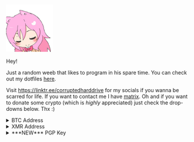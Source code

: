 <img src="assets/anime-pink-hair.gif">

Hey!

Just a random weeb that likes to program in his spare time. You can check out my dotfiles [here](https://github.com/corrupteddrive/dotfiles).

Visit https://linktr.ee/corruptedharddrive for my socials if you wanna be scarred for life. If you want to contact me I have [matrix](https://matrix.to/#/@corrupteddrive:matrix.org).
Oh and if you want to donate some crypto (which is *highly* appreciated) just check the drop-downs below. Thx :)

<details>
  <summary>BTC Address</summary>
  <br>
  <img src="assets/qrcode-btc.png">
  
  `bc1qkau4v6cljs8ugs84htfd3gzjx5pxuaxcf2zx03`
</details>

<details>
  <summary>XMR Address</summary>
  <br>
  <img src="assets/qrcode-xmr.png">
  
  `87KryMHCGneehZzZhDMVeMhqrSgyVysySZbTbTJJMCsFQtdmReX5QhXLSu7AbZrPVAV3fD78qi6Hm7JNXAk6QxgfHiPUmZ3`
</details>
 
<details>
  <summary>***NEW*** PGP Key</summary>
  <br>

This is my new PGP key. Do not trust any other keys, whether they be on a keyserver or otherwise. This is my *only* key.
~~~~~~~~~~~~~~~~~~~~~
-----BEGIN PGP PUBLIC KEY BLOCK-----

mQINBGOqcSIBEAC/QzvNQlAC51Iir3pKS+aAuV5xktqfgrAHlPQ43nhg0lTCZWQU
J7/Afo7qRMZ6XYMm3oL4owvZS8kCiyKiT2Ho1P78hA6XqCPpRMrM9900dj6VF12b
R/a9/RFqZ+btUSmmRx3Qpp6VyhrKgSyt0LvJNF/+QFxAAWFzQlpJYoQX4e4xaH3J
FK/K0oJidmUkjFHAsG1+XvVBqkTBDaeygCsqlj6gn5nZeu2MY5eda3aWD90jG6Ug
GZrkls04KlEN4emgwWMsRjtAmtDcBg7kR2HeNg4nA7ma9ATzLtIUeHq3Hp0KElv+
w5R1+iAdevoTuQIQSSXqtiMDWIcrSwjl7vkA9yKKFiJJPlEdR/m2AnFkPvtP1n98
jVUCo/DA0SHF3bXIPDAV40tHsXAqV2bdLZcLN6YW8SRz7L77psq01pkZJ/xI2Zri
VKRCJm9f7ZbdW4CvdVSeP8Efl85xrHVJZ2e7dbPea2KBR7cazOtyLr+11mzw/Zib
y4GCvUqBpWIndrzjy5u6dFtuK6r0GT2YiP+X8M/KQkxNPXwbeLjzEhL/qPleqsTL
6Kf4zPTnEJAyQWOO6iDHM7XxAFlshjWugapZE0gNalCOJO5kyS8WVpQVBBgDHMik
kc4QK3Zr0W/KNdXZtdOL/xLX+3+Ss+e+jV/WyEaouLaScKBZvR0a2jT9EQARAQAB
tB1jb3JydXB0ZWQgPGMwcnJ1cHRlZEB0dXRhLmlvPokCTgQTAQgAOBYhBH7O7IUr
2AYbzS7tdLq46vrOma+dBQJjqnEiAhsDBQsJCAcCBhUKCQgLAgQWAgMBAh4BAheA
AAoJELq46vrOma+d91kP/2Ac+Q/kjeX/L8DkZ4me17xnQKRRnmVV07N/0VGFKUUe
7nhMzsBknQZcebzNs2ihs3pxRJ8jIovH67xCSc6DJ+vW6IQb5ym4fsdW7iMe780i
t9MKm9TAviA5gfhZEQbNnEtLXp8fzc4AvghSygrGKRqsIrYX7+RJuU2CiqMgQILh
nDyEDVC+N8Nx0vQgpAwlG2BnzHatYsg0hAC4REB191h6p+2W7MpTTeXpCkAEL2tc
h6er/vyUTWmeLYHCMc8ATBxWmDN0j5VvL0FnztF6r24JZXAhpy7/AkOcT16ZTgcF
dJwIDsyag8QRup84gGRUt7lSGsx+F048qAPFZGq1GwM4Cm9tWGKUSK4uACEb5HhD
sl0brRSwPWI0lZxEg1vmMEtPO6WilRnoxtrXXylt6bdzizYacucmKrjztSMUzhqI
DU5FNvbO1NutZz8Pulbvq48MZC4HsPuDpTgSgCDsKDK0rB1+CLleTlg6tsrwGwlu
mCv4Lv7jgpOQtqnTCzeWOZicPfscx7mbTp+QRVWDyqM8ZZ0fPDnSmrCbsHHPz/cp
ykUd9JLDMicSj2eTNv87M6ifMafWpAz63CY441s7NbBZFCXN0IGRdiOgb0N15K53
9pLjsSFuQIypSRNY5c7lphjrHnhKmPsFmUFTlgjtsHcPRe840nzFs/waVxTu1dFy
uQINBGOqcSIBEADKY1zWlHsCHxxdzB/PmuUIxVVc4ZnJ6SoyahnioxTLCiBf05vA
r+7sH+3PAt/EwEi3ZpBVDVulstl1elW5wDZV2Z+KEx0rnt5KdYHr97i7XRLT4TF2
+ItZS2S2wdySx2bB+ovpIsp1TjK4Qnf7JwWgzNzeJt8fXeIM1nuSIuWwQ4QFrmPz
Niprf9yCSRvTjTcyDR0uhDeYYUcGyJejzBATsIj/9IocwBLF5igoG7vRv1GxRkqZ
I0KwJxkSgdndtn8oDZifZZQwCFHjJAoXZfVT8qiC0NEduW/lDr6OYWygsa7iisgI
XqS1EaaUR9c7AHJhxOxXZpTop1KszaMm5MM+T/48GCvDATWIgiLETC8XA4dJYhov
CJjdpITl7gMz/DYDtaglg2LQjTdElnJMYUWx1E1Vw/70P0mvz+lbd/4r6ORgRnVM
nqb9Fzc0sdn2JZVaKz1tsHPrZqyzUUhnqbvaz+NikOqa+vdZ9utS1fsjLm13s0z4
u0Wuia/vlrJvevsv3N+iwlsAwm/ACgIDSseVYs0X0FPmhsl9NhsdMhoQ4fFqp65G
x/vZ6i75bf41vtXLGF33k/7aT1VI2ruaJA6hSYfxM6vBHspjz8dQrXEWbozuVaBM
z9VAqrWbGRxSyLibC4LTwhVmDKm4TdGun13STSvZSBaAGjdU88zmhOy+4wARAQAB
iQI2BBgBCAAgFiEEfs7shSvYBhvNLu10urjq+s6Zr50FAmOqcSICGwwACgkQurjq
+s6Zr50gkRAAvD0ivcDA7PSBX2+IE0bZg/rs3iSXBlwf54ARmFFGZorCclGlaf8Q
ZwvS/a+FSFREzNZ9y6p7u8K8D1Oai34bwS7QDxnctYUt6cDDGJjNzNpDAw2gEgqz
a+WOSGo2mSw2aCspHx4ZXe3JmlDgDWw9261//frj3WCuzY2VAw3P0Bnfzf6/p1Es
GXgrl7W9MxSCcsmahutv/2iv0/9CpTDVQQK7MW7WquiFgo9AAASCr6qFYRVX0IUJ
/3h/ZMrmqczZn1cOJnyUjDhUSUyQkl3IZ/ivR49pu2hgszLo9e3NqIzzDziuYinl
A/hqqDW2FcFU/fHBDKHbNrmzeSgZo3n4kCoVrgCszPZvU+6Svg4Oqb5qb2/2FVtq
V7ggJUrtpNsg1rE3UmiVaD0mYOSMrvm9dEsIAK9NHGS5K5E8G7qAres4R9ruWLNB
b4oFmbdu1qtj++q2NokR1UxqaxKPscXjJZC0EFOmvYglB6VE3KEQTPUWcKJWtQ5Z
bw4W3NVDerJMrwhN323A15I87oNEdW1p1DymgFlUdqIfBEOX8QsAbPSvttrbf1Ee
4Lfr8dJ/NCXWN0dgNEOrEq2YHQee/yNi3ZIILFCIzmrwMdX/gftd8o8BJstL510J
om3IGWPGrvV5ULC6QFhvP97KEcRb+iM1ygreeH9tT5RHhXwBJ2LdvBc=
=V6U4
-----END PGP PUBLIC KEY BLOCK-----
~~~~~~~~~~~~~~~~~~~~~~~~~~~
Fingerprint: `7ECEEC852BD8061BCD2EED74BAB8EAFACE99AF9D`

Expires: `never` (unless I say otherwise, which will be in a signed message)


PGP signed message to confirm the changes made. Signed with old key found below.
~~~~~~~~~~~~~~~~~~~~~~~~~~~~~~~~~~~~~~~~~~~~~~~~~~~~
 -----BEGIN PGP SIGNED MESSAGE-----
Hash: SHA256

I, corrupted, hereby announce that I will no longer be using the PGP key of "A4B5564282F4C7843EE53B08E1B6370F9D63CB23". This PGP key shall be considered deprecated effective immediately. 
My new PGP key has the fingerprint of "7ECEEC852BD8061BCD2EED74BAB8EAFACE99AF9D" and under the same email address as this deprecated key.
The new PGP will be provided on my Github profile along with this message. The expiry of the deprecated key is: 01/02/2023.

Date of Message: 27/12/2022
Current Bitcoin Height: 769068
-----BEGIN PGP SIGNATURE-----

iQIzBAEBCAAdFiEEpLVWQoL0x4Q+5TsI4bY3D51jyyMFAmOqdvcACgkQ4bY3D51j
yyNIuA/+NmSATKMmXuz8RNu1Dr7i7KIgXR4uC/FOAp2U3reeIlAcllZ/JDuSYFZn
LRpodF+3MlZmSqIq9lrsW0gm3NrwJYZ7PD342RqaEjZA9dqzVtKrhS+fSDtF1Nqn
16YuQZsin50+7wIR/2db0ScLn+kEAtfXAsMtmebq490u9ivDvfg0xP7LW4iBwuL4
SCDx3pirAA2FCwBM7ksuy6YpdN4Btg0ToY5QAuid4VMwNX2nNT2SX18a/jPTOBp4
atIrHMxlV+A942DyxYTwcJ+RX+XLgrI4JFndtzo51fNEfEMEvjW0jXrFShDi3apk
XtbC+Sav548OuqvUWVQunxyOY6TTsisJNq04o8uYxOZMYfNKZv/jYvX8h7/c/YhW
7h2rzVb/GsxfsBxFu8l/6BWYnkGs9Vyvoy9dBTvwl4k3KnsUJnXuCRVp9dYJBNXZ
I1qICg32MI7rm5x1RnYZdNxbdLKFmV59Lc2ZQySb9K4EIXDhgwpk8bz75wOnyA8m
s77ZsrPRhK/xApEn1G4UtBQfkpE2V6ssSHUBaokHd5s+R8Qon0+MWIFBy+pQ2hIC
/zB5iOhGyUmf68NB6RpD8IoBC6WAcn6v6Jnv8OTZnmqOKFMyVrj6zkyiB1lDrkoU
buqPDbcCrsuZFT7bDeMPBAn0vCUB8Jw8TEpXSvceoOucSxcdtAY=
=KstF
-----END PGP SIGNATURE-----
~~~~~~~~~~~~~~~~~~~~~~~~~~~~~~~~~~~~~~~~~~~~~~~~~~~~~~~~~~~~~~~~~~~~~~~~~~
 
Now deprecated key to verify the above message:
~~~~~~~~~~~~~~~~~~~~~~~~~~~~~~~~~~~~~~~~~~~~~~~
-----BEGIN PGP PUBLIC KEY BLOCK-----

mQINBGNf2N0BEACdeQocD36hdIPunosUca4sbJVoy5orZvVJLTus1XXXKtEllWkb
GFycMXIQ7KDMjLh1ycsCwscCSr7TIbaPzlh0HRBMfhoslMezOKAeXykVEyaBOW8q
DSoXwGzfBfypMDwqnN80PGmW1FbU4rItArGzBtHH1Ux/o+nGV29hXvm8bMc9I2xW
0Wck9pRZG6+++8aL44QJ+5Dube9musr9ZJSYTWpZZ8128Z+zsShZPHSAxNZquFz7
qGmmrQpQu742wy4BlKwc8kNajzzZx0iDg7iYrYI2cM/rruER79MqqUHt6q6/q87o
xvcJ4MW7vUyImdoV2otzGz8+mEusJ2kKzS6NmFSoThk0+F3IY962ELAydTa5BK2H
IwdEBmqLjSj+NPCTuCmMf/78Vp+cRQ/LaR/yEtih9xXwj1N+/cmrZLnLb1Wmr+ET
m+WCDukswy0kpFz5n5wRP0dLwfLVLoqhxFVxNNTP1sd4JTX/JCXcfQH55862HDlm
lCfXenHhc1Sswm1ECCOv5yyVr8MgqD2+GX/ISIaGUGta/uLIKeF2IUWElfBWoulW
wWs0pKB45e9ambHTwcQG4I8gkGzfUQE9yOeP93NfkzlaZcU2uivBnv6dowR+P2bD
WmhuVYfIU0rvrcdEF7SB/O8KG1Icq6nPft8bN2qnn9mH0ZoYnd8mWAuo5wARAQAB
tB1jb3JydXB0ZWQgPGMwcnJ1cHRlZEB0dXRhLmlvPokCTgQTAQgAOAIbAwULCQgH
AgYVCgkICwIEFgIDAQIeAQIXgBYhBKS1VkKC9MeEPuU7COG2Nw+dY8sjBQJjX+kG
AAoJEOG2Nw+dY8sj9NAP/19xHgalC/ANe8lcovODub2gmzCDgUcsz9+gQkkqF7m7
EmlwcnvB4IVJm7vwVgEsYVChP80eR/i2HaN5Wios2WXqT65/84QTtdTE6m4dUqT9
FbEcxgOrxZespynSjE4tHjxvNO521mvrj4NfZ0VppRQmblLwvUVPteWFZcrquiik
BBKqJdEALiza1esaHPmbRcjjyugUO8UzpDkeg6qXXb3eqop/i/PqvJp7B80hjV9S
gnCXjqxuuWRYA3RHD/MOQ43V9jwyECPFeqObl5RbkFaGRYrACO2d/e7tNqKdk9DU
3zBDm20FehrQV02TU4SuYerVjmwopoGtsTC8sfVAji9w1L+Jukko9e35pKdLZzuK
wZUNnx26dnO2Wf/sHhsXjuZebIVYaHFvSP02C79Tv4RiaZwo8Lqvt/b3DLKcDzTI
/8ZoNFt0Jzch0GzAeTQ1qvgVwA3kRkj7k+ypp11GB05Ay0zUCtEJQ3tTimrRvOwb
tlW6B9ktvB2WOztN/B0hYSds4xrCcsIbaWzzR+WC2FcrjYwJ3dEZjGLoAcJd7XgP
48BZu5TJuWgkjo2ibAwHXvRS9iX+K8Sc8hwrSvYZ9QvrGZh9TAX+vfXGqkZgqbnJ
vS/gIVKB74pLGa/wk+iySGiUcIvRQc/eTXYR+vciKob3dZIkM31TKMnu7afKjTmj
uQINBGNf2UkBEACxk1BFPfHzF33wnAsA6CIwaR+Cd6Lyxf+mGdEb4X96fvR7AbF3
jjLhLcn10mvRXC9eScZ92AP6OnkG0Ij29uCca3HjbiPYLO4pYpYO/Jz6kVLduQFN
Xr6NN68WY97ny4lkEHsSE50vuhG+lShVPPA9ZqJYiNCJYusMafzkgs2/rjbNpGhn
5Uqhgy9hGkhvCHp9SaqsgFYkmjXo9p6fo5FORlOVru9hGlx+dWxMCsDNT/TQvRiy
J84yQeMN6b4rkfDw3qehol+q2zhUILLBgy8CoMAO8BcBOLYW0/ARZyeXRAyhBGvl
4YtLStpNBhA4AlOA8dvm9YMzyU2BjjvMBDKOCaE+hKHyhiLpBUfE/9obSrdLvGuk
Q9GVTrbk05OldplAOfr8qqYhgb/zIBs5hOfy9tAOLrO+e7C1jCTYRQk5weqMqVEu
oaF1HroEgSOzekKuL2JO/bAHazr4Q8NkF6vMr4pI/pHTk/iVl7NGns8yWUvnqj4A
nj4TNZIcy5zMFP0vL4Fe1G/TrLSb05LGnFlAYRWlnQTdLmy5os4PrmwdtPpgEziI
4VP1ekhcvMXjzRZghesAoO8EVvjmZfE776sICa5CQL+4fxBOH8lchmclw2/rY1FE
MHGUH9aljha1W1qsaOf4sVDA1Zf0Jn82F5tTxvYEv4yk9plh+LxImgjgdwARAQAB
iQI2BBgBCAAgFiEEpLVWQoL0x4Q+5TsI4bY3D51jyyMFAmNf2UkCGwwACgkQ4bY3
D51jyyOA1hAAmtQt0cZFVQ3g92ptK9+ljbaXJvVjUyGlToG+lBnbZElMmqf3jakf
VrASSzKNzrGpkwZ5z8TuOtrhpVj204rXDD8CP4pFdJV3dwE/m5nVo/kiiGP2TbYz
hBwtQUGvGdr89aOugfp79jaD1U4BErOgh3TrrQWo3t1yfMX5siIRaq7YN+PPKXV2
lxSVZUc5o4V/xEdRUx9GtEIooggmx7hv1+Jl8SYJIDW4jqYrCOSiAdnVebYcqkDh
Vm7I1m/bbhv03JYX5+em2ZYVrbiTc0X3USHBS+KQXOJjpd5MYmmu32HHZCJtRxeT
7B/ePG2suHHKPMC2gf9XQu7Eqoy61qujLNgnKwU1O8Q8R+FE2itHRlWSW902+HXM
+DNX9DyUCxO7ZwbGBzmcLfRyBfqDSKoZPwZ/saSNJjJvZ8S84EiYeLTUY4kTrejb
SUmt8ZcC3C8xd8AMACzONOyRiDcAykplrc06N6tKk82R4XXROcgU6ATJNxi5k84O
cjuSU4//dGtdfFBvMm0Z2FY2Rk9BMJgdXFYDzXOJ8vC4tExiHxtRxfu7jp2JCmSw
WqDUmrUZZFZupJoBZ04oLE/WFQRzUgb9DBrOPuAoLHaTf3IHQhJhs7e3sFnSuAUB
DAeeutQTcJLQ0tZ2BkAWYDV9PeAq/rOZMVIAGgLFvue8LncjtjtAjYk=
=+VMe
-----END PGP PUBLIC KEY BLOCK-----
~~~~~~~~~~~~~~~~~~~~~~~~~~~~~~~~~~~~~~~~~~~~~~~~~~~~~~~~~~~~~~~~~~~~~~~~~~~~~~~~
Fingerprint: `A4B5564282F4C7843EE53B08E1B6370F9D63CB23`

Expires: `01/02/2023`. The key has been revoked as of `27/12/2022`.

</details>

